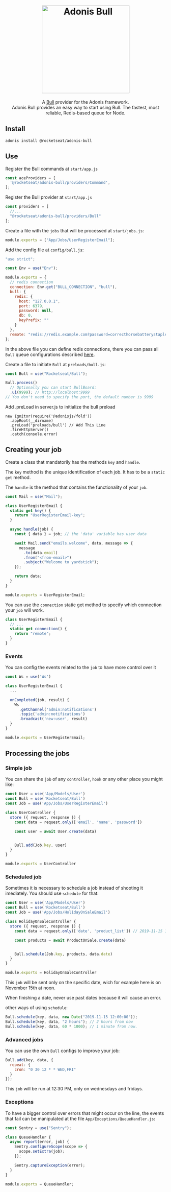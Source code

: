 <h1 align="center">
  <img width="275" alt="Adonis Bull" src="https://user-images.githubusercontent.com/16545335/71373449-f2146880-2595-11ea-8a8c-9f51384a3f22.png">
</h1>

<p align="center">
  A <a href="https://github.com/OptimalBits/bull/">Bull</a> provider for the Adonis framework. </br>
  Adonis Bull provides an easy way to start using Bull. The fastest, most reliable, Redis-based queue for Node.
</p>

## Install

`adonis install @rocketseat/adonis-bull`

## Use
Register the Bull commands at `start/app.js`
```js
const aceProviders = [
  '@rocketseat/adonis-bull/providers/Command',
];
```

Register the Bull provider at `start/app.js`

```js
const providers = [
  //...
  "@rocketseat/adonis-bull/providers/Bull"
];
```

Create a file with the `jobs` that will be processed at `start/jobs.js`:

```js
module.exports = ["App/Jobs/UserRegisterEmail"];
```

Add the config file at `config/bull.js`:

```js
"use strict";

const Env = use("Env");

module.exports = {
  // redis connection
  connection: Env.get("BULL_CONNECTION", "bull"),
  bull: {
    redis: {
      host: "127.0.0.1",
      port: 6379,
      password: null,
      db: 0,
      keyPrefix: ""
    }
  },
  remote: "redis://redis.example.com?password=correcthorsebatterystaple"
};
```

In the above file you can define redis connections, there you can pass all `Bull` queue configurations described [here](https://github.com/OptimalBits/bull/blob/develop/REFERENCE.md#queue).

Create a file to initiate `Bull` at `preloads/bull.js`:

```js
const Bull = use("Rocketseat/Bull");

Bull.process()
  // Optionally you can start BullBoard:
  .ui(9999); // http://localhost:9999
// You don't need to specify the port, the default number is 9999
```

Add .preLoad in server.js to initialize the bull preload

```
new Ignitor(require('@adonisjs/fold'))
  .appRoot(__dirname)
  .preLoad('preloads/bull') // Add This Line
  .fireHttpServer()
  .catch(console.error)

```

## Creating your job

Create a class that mandatorily has the methods `key` and `handle`.

The `key` method is the unique identification of each job. It has to be a `static get` method.

The `handle` is the method that contains the functionality of your `job`.

```js
const Mail = use("Mail");

class UserRegisterEmail {
  static get key() {
    return "UserRegisterEmail-key";
  }

  async handle(job) {
    const { data } = job; // the 'data' variable has user data

    await Mail.send("emails.welcome", data, message => {
      message
        .to(data.email)
        .from("<from-email>")
        .subject("Welcome to yardstick");
    });

    return data;
  }
}

module.exports = UserRegisterEmail;
```

You can use the `connection` static get method to specify which connection your `job` will work.

```js
class UserRegisterEmail {
  // ...
  static get connection() {
    return "remote";
  }
}
```

### Events

You can config the events related to the `job` to have more control over it

```js
const Ws = use('Ws')

class UserRegisterEmail {
  ...

  onCompleted(job, result) {
    Ws
      .getChannel('admin:notifications')
      .topic('admin:notifications')
      .broadcast('new:user', result)
  }
}

module.exports = UserRegisterEmail;
```

## Processing the jobs

### Simple job

You can share the `job` of any `controller`, `hook` or any other place you might like:

```js
const User = use('App/Models/User')
const Bull = use('Rocketseat/Bull')
const Job = use('App/Jobs/UserRegisterEmail')

class UserController {
  store ({ request, response }) {
    const data = request.only(['email', 'name', 'password'])

    const user = await User.create(data)


    Bull.add(Job.key, user)
  }
}

module.exports = UserController
```

### Scheduled job

Sometimes it is necessary to schedule a job instead of shooting it imediately. You should use `schedule` for that:

```js
const User = use('App/Models/User')
const Bull = use('Rocketseat/Bull')
const Job = use('App/Jobs/HolidayOnSaleEmail')

class HolidayOnSaleController {
  store ({ request, response }) {
    const data = request.only(['date', 'product_list']) // 2019-11-15 12:00:00

    const products = await ProductOnSale.create(data)


    Bull.schedule(Job.key, products, data.date)
  }
}

module.exports = HolidayOnSaleController
```

This `job` will be sent only on the specific date, wich for example here is on November 15th at noon.

When finishing a date, never use past dates because it will cause an error.

other ways of using `schedule`:

```js
Bull.schedule(key, data, new Date("2019-11-15 12:00:00"));
Bull.schedule(key, data, "2 hours"); // 2 hours from now
Bull.schedule(key, data, 60 * 1000); // 1 minute from now.
```

### Advanced jobs

You can use the own `Bull` configs to improve your job:

```js
Bull.add(key, data, {
  repeat: {
    cron: "0 30 12 * * WED,FRI"
  }
});
```

This `job` will be run at 12:30 PM, only on wednesdays and fridays.

### Exceptions

To have a bigger control over errors that might occur on the line, the events that fail can be manipulated at the file `App/Exceptions/QueueHandler.js`:

```js
const Sentry = use("Sentry");

class QueueHandler {
  async report(error, job) {
    Sentry.configureScope(scope => {
      scope.setExtra(job);
    });

    Sentry.captureException(error);
  }
}

module.exports = QueueHandler;
```

